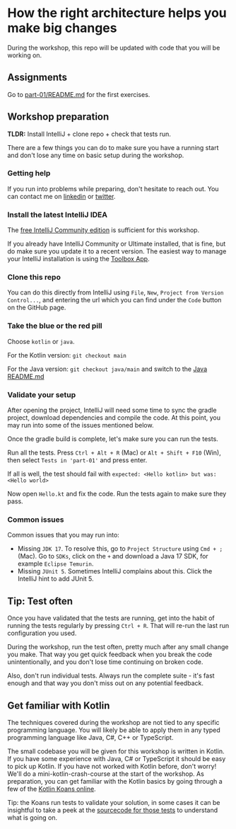 # How the right architecture helps you make big changes

During the workshop, this repo will be updated with code that you will be working on.

## Assignments

Go to [part-01/README.md](part-01/README.md) for the first exercises.

## Workshop preparation

**TLDR:** Install IntelliJ + clone repo + check that tests run.

There are a few things you can do to make sure you have a running start and don't lose any time on basic setup during
the workshop.

### Getting help

If you run into problems while preparing, don't hesitate to reach out. You can contact me
on [linkedin](https://www.linkedin.com/in/nicokrijnen/) or [twitter](https://twitter.com/nicokrijnen).

### Install the latest IntelliJ IDEA

The [free IntelliJ Community edition](https://www.jetbrains.com/idea/download/) is sufficient for this workshop.

If you already have IntelliJ Community or Ultimate installed, that is fine, but do make sure you update it to a recent
version.
The easiest way to manage your IntelliJ installation is using the [Toolbox App](https://www.jetbrains.com/toolbox-app/).

### Clone this repo

You can do this directly from IntelliJ using `File`, `New`, `Project from Version Control...`, and entering the url
which you can find under the `Code` button on the GitHub page.

### Take the blue or the red pill

Choose `kotlin` or `java`.

For the Kotlin version: `git checkout main`

For the Java version: `git checkout java/main` and switch to
the [Java README.md](https://github.com/nkrijnen/workshop-ddd-nl-2022-11/tree/java/main#validate-your-setup)

### Validate your setup

After opening the project, IntelliJ will need some time to sync the gradle project, download dependencies and compile
the code. At this point, you may run into some of the issues mentioned below.

Once the gradle build is complete, let's make sure you can run the tests.

Run all the tests. Press `Ctrl + Alt + R` (Mac) or `Alt + Shift + F10` (Win),
then select `Tests in 'part-01'` and press enter.

If all is well, the test should fail with `expected: <Hello kotlin> but was: <Hello world>`

Now open `Hello.kt` and fix the code. Run the tests again to make sure they pass.

### Common issues

Common issues that you may run into:

- Missing `JDK 17`. To resolve this, go to `Project Structure` using `Cmd + ;` (Mac). Go to `SDKs`, click on the `+` and
  download a Java 17 SDK, for example `Eclipse Temurin`.
- Missing `JUnit 5`. Sometimes IntelliJ complains about this. Click the IntelliJ hint to add JUnit 5.

## Tip: Test often

Once you have validated that the tests are running, get into the habit of running the tests regularly by
pressing `Ctrl + R`. That will re-run the last run configuration you used.

During the workshop, run the test often, pretty much after any small change you make. That way you get quick feedback
when you break the code unintentionally, and you don't lose time continuing on broken code.

Also, don't run individual tests. Always run the complete suite - it's fast enough and that way you don't miss out on
any potential feedback.

## Get familiar with Kotlin

The techniques covered during the workshop are not tied to any specific programming language. You will likely be able to
apply them in any typed programming language like Java, C#, C++ or TypeScript.

The small codebase you will be given for this workshop is written in Kotlin. If you have some experience with Java, C#
or TypeScript it should be easy to pick up Kotlin. If you have not worked with Kotlin before, don't worry! We'll do a
mini-kotlin-crash-course at the start of the workshop. As preparation, you can get familiar with the Kotlin basics by
going through a few of the [Kotlin Koans online](https://play.kotlinlang.org/koans/).

Tip: the Koans run tests to validate your solution, in some cases it can be insightful to take a peek at
the [sourcecode for those tests](https://github.com/Kotlin/kotlin-koans/tree/master/test) to understand what is going
on.
